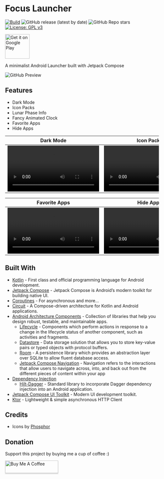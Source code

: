 # Focus Launcher

[![Build](https://github.com/mslalith/focus_launcher/actions/workflows/build.yml/badge.svg?branch=main)](https://github.com/mslalith/focus_launcher/actions/workflows/build.yml)
![GitHub release (latest by date)](https://img.shields.io/github/v/release/mslalith/focus_launcher?label=Release)
![GitHub Repo stars](https://img.shields.io/github/stars/mslalith/focus_launcher?label=Stars)
[![License: GPL v3](https://img.shields.io/badge/License-GPLv3-blue.svg)](/LICENSE)

<a href="https://play.google.com/store/apps/details?id=dev.mslalith.focuslauncher">
    <img height="80" alt="Get it on Google Play" src="https://play.google.com/intl/en_us/badges/images/generic/en_badge_web_generic.png" />
</a>

A minimalist Android Launcher built with Jetpack Compose

![GitHub Preview](/images/what_is.png)

## Features
- Dark Mode
- Icon Packs
- Lunar Phase Info
- Fancy Animated Clock
- Favorite Apps
- Hide Apps

|  Dark Mode  |  Icon Packs  |  Animated Clock  |
|---|---|---|
| <video src="https://github.com/mslalith/focus_launcher/assets/15076234/23ce35fe-bd62-44e1-b501-fc11a9183a4f"> | <video src="https://github.com/mslalith/focus_launcher/assets/15076234/722466c6-e099-4900-b51d-add2f76c0e79"> | <video src="https://github.com/mslalith/focus_launcher/assets/15076234/b3a75104-c192-4718-9742-ef623f5b0e5f"> |

|  Favorite Apps  |  Hide Apps  |  Lunar Phase  |
|---|---|---|
| <video src="https://github.com/mslalith/focus_launcher/assets/15076234/cbb261da-1f12-4899-a6ef-fa9e6c631962"> | <video src="https://github.com/mslalith/focus_launcher/assets/15076234/af5c753b-c71f-4e0c-83c8-daf4424be21b"> | <video src="https://github.com/mslalith/focus_launcher/assets/15076234/7a698c2d-3b1f-4de3-a895-fc599bbd6fd6"> |


## Built With
- [Kotlin](https://kotlinlang.org/) - First class and official programming language for Android development.
- [Jetpack Compose](https://developer.android.com/jetpack/compose) - Jetpack Compose is Android’s modern toolkit for building native UI.
- [Coroutines](https://kotlinlang.org/docs/reference/coroutines-overview.html) - For asynchronous and more...
- [Circuit](https://github.com/slackhq/circuit) - A Compose-driven architecture for Kotlin and Android applications.
- [Android Architecture Components](https://developer.android.com/topic/libraries/architecture) - Collection of libraries that help you design robust, testable, and maintainable apps.
  - [Lifecycle](https://developer.android.com/topic/libraries/architecture/lifecycle) - Components which perform actions in response to a change in the lifecycle status of another component, such as activities and fragments.
  - [Datastore](https://developer.android.com/topic/libraries/architecture/datastore) - Data storage solution that allows you to store key-value pairs or typed objects with protocol buffers.
  - [Room](https://developer.android.com/training/data-storage/room) - A persistence library which provides an abstraction layer over SQLite to allow fluent database access.
  - [Jetpack Compose Navigation](https://developer.android.com/jetpack/compose/navigation) - Navigation refers to the interactions that allow users to navigate across, into, and back out from the different pieces of content within your app
- [Dependency Injection](https://developer.android.com/training/dependency-injection)
  - [Hilt-Dagger](https://dagger.dev/hilt/) - Standard library to incorporate Dagger dependency injection into an Android application.
- [Jetpack Compose UI Toolkit](https://developer.android.com/jetpack/compose) - Modern UI development toolkit.
- [Ktor](https://ktor.io/) - Lightweight & simple asynchronous HTTP Client


## Credits
- Icons by [Phosphor](https://phosphoricons.com/)


## Donation
Support this project by buying me a cup of coffee :) 

<a href="https://www.buymeacoffee.com/msLalith" target="_blank"><img src="https://www.buymeacoffee.com/assets/img/custom_images/orange_img.png" alt="Buy Me A Coffee" style="height: 41px !important;width: 174px !important;box-shadow: 0px 3px 2px 0px rgba(190, 190, 190, 0.5) !important;-webkit-box-shadow: 0px 3px 2px 0px rgba(190, 190, 190, 0.5) !important;" ></a>

